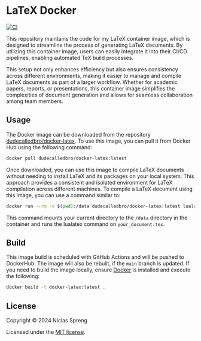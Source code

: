 # LaTeX Docker

[![CI](https://github.com/DudeCalledBro/docker-latex/actions/workflows/ci.yml/badge.svg)](https://github.com/DudeCalledBro/docker-latex/actions/workflows/ci.yml)

This repository maintains the code for my LaTeX container image, which is designed to streamline the process of generating LaTeX documents. By utilizing this container image, users can easily integrate it into their CI/CD pipelines, enabling automated TeX build processes.

This setup not only enhances efficiency but also ensures consistency across different environments, making it easier to manage and compile LaTeX documents as part of a larger workflow. Whether for academic papers, reports, or presentations, this container image simplifies the complexities of document generation and allows for seamless collaboration among team members.

## Usage

The Docker image can be downloaded from the repository [dudecalledbro/docker-latex](https://hub.docker.com/r/dudecalledbro/docker-latex). To use this image, you can pull it from Docker Hub using the following command:

```bash
docker pull dudecalledbro/docker-latex:latest
```

Once downloaded, you can use this image to compile LaTeX documents without needing to install LaTeX and its packages on your local system. This approach provides a consistent and isolated environment for LaTeX compilation across different machines. To compile a LaTeX document using this image, you can use a command similar to:

```bash
docker run --rm -v $(pwd):/data dudecalledbro/docker-latex:latest lualatex your_document.tex
```

 This command mounts your current directory to the `/data` directory in the container and runs the lualatex command on `your_document.tex`.

## Build

This image build is scheduled with GitHub Actions and will be pushed to DockerHub. The image will also be rebuilt, if the `main` branch is updated. If you need to build the image locally, ensure [Docker](https://docs.docker.com/engine/installation/) is installed and execute the following:

```bash
docker build -t docker-latex:latest .
```

## License

Copyright © 2024 Niclas Spreng

Licensed under the [MIT license](LICENSE).
